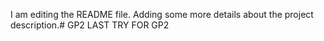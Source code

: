 I am editing the README file. Adding some more details about the project description.# GP2
LAST TRY FOR GP2
